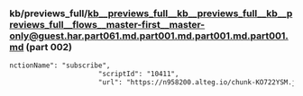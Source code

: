 ### kb/previews_full/kb__previews_full__kb__previews_full__kb__previews_full__flows__master-first__master-only@guest.har.part061.md.part001.md.part001.md.part001.md (part 002)

```md
nctionName": "subscribe",
                      "scriptId": "10411",
                      "url": "https://n958200.alteg.io/chunk-KO722YSM.js",
         
```

```
